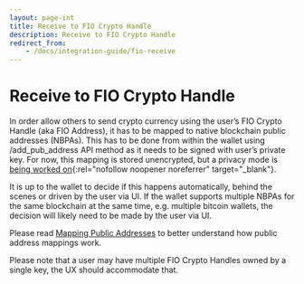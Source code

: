 ```yaml
---
layout: page-int
title: Receive to FIO Crypto Handle
description: Receive to FIO Crypto Handle
redirect_from:
    - /docs/integration-guide/fio-receive
---
```


# Receive to FIO Crypto Handle

In order allow others to send crypto currency using the user’s FIO Crypto Handle (aka FIO Address), it has to be mapped to native blockchain public addresses (NBPAs). This has to be done from within the wallet using /add_pub_address API method as it needs to be signed with user’s private key. For now, this mapping is stored unencrypted, but a privacy mode is [being worked on](https://github.com/fioprotocol/fips){:rel="nofollow noopener noreferrer" target="_blank"}.

It is up to the wallet to decide if this happens automatically, behind the scenes or driven by the user via UI. If the wallet supports multiple NBPAs for the same blockchain at the same time, e.g. multiple bitcoin wallets, the decision will likely need to be made by the user via UI.

Please read [Mapping Public Addresses]({{site.baseurl}}/docs/how-to/mapping) to better understand how public address mappings work.

Please note that a user may have multiple FIO Crypto Handles owned by a single key, the UX should accommodate that.
